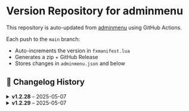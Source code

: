 # Version Repository for adminmenu

This repository is auto-updated from [adminmenu](https://github.com/jumalley/adminmenu) using GitHub Actions.

Each push to the `main` branch:
- Auto-increments the version in `fxmanifest.lua`
- Generates a zip + GitHub Release
- Stores changes in `adminmenu.json` and below

## 📌 Changelog History

<details>
<summary><strong>v1.2.28</strong> – 2025-05-07</summary>

**Changed Files:**


</details>

<details>
<summary><strong>v1.2.29</strong> – 2025-05-07</summary>

**Changed Files:**


</details>

